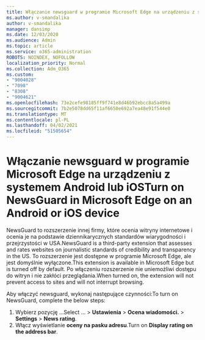 ```yaml
---
title: Włączanie newsguard w programie Microsoft Edge na urządzeniu z systemem Android lub iOS
ms.author: v-smandalika
author: v-smandalika
manager: dansimp
ms.date: 12/03/2020
ms.audience: Admin
ms.topic: article
ms.service: o365-administration
ROBOTS: NOINDEX, NOFOLLOW
localization_priority: Normal
ms.collection: Adm_O365
ms.custom:
- "9004028"
- "7098"
- "8308"
- "9004621"
ms.openlocfilehash: 73e2cefe98185ff9f741e8d46b92ebcc8a5a499a
ms.sourcegitcommit: 7b2e5078dd65f11af6650e692a7ea48e91f544e0
ms.translationtype: MT
ms.contentlocale: pl-PL
ms.lasthandoff: 04/02/2021
ms.locfileid: "51505654"
---
```

# <a name="turn-on-newsguard-in-microsoft-edge-on-an-android-or-ios-device"></a><span data-ttu-id="048cc-102">Włączanie newsguard w programie Microsoft Edge na urządzeniu z systemem Android lub iOS</span><span class="sxs-lookup"><span data-stu-id="048cc-102">Turn on NewsGuard in Microsoft Edge on an Android or iOS device</span></span>

<span data-ttu-id="048cc-103">NewsGuard to rozszerzenie innej firmy, które ocenia witryny internetowe i ocenia je na podstawie dziennikarycznych standardów wiarygodności i przejrzystości w USA.</span><span class="sxs-lookup"><span data-stu-id="048cc-103">NewsGuard is a third-party extension that assesses and rates websites on journalistic standards of credibility and transparency in the US.</span></span> <span data-ttu-id="048cc-104">To rozszerzenie jest dostępne w programie Microsoft Edge, ale jest domyślnie wyłączone.</span><span class="sxs-lookup"><span data-stu-id="048cc-104">This extension is available in Microsoft Edge but is turned off by default.</span></span> <span data-ttu-id="048cc-105">Po włączeniu rozszerzenie nie uniemożliwi dostępu do witryn i nie zakłóci przeglądania.</span><span class="sxs-lookup"><span data-stu-id="048cc-105">When turned on, the extension will not prevent access to sites and will not interrupt browsing.</span></span>

<span data-ttu-id="048cc-106">Aby włączyć newsguard, wykonaj następujące czynności:</span><span class="sxs-lookup"><span data-stu-id="048cc-106">To turn on NewsGuard, complete the below steps:</span></span>
1. <span data-ttu-id="048cc-107">Wybierz pozycję ...</span><span class="sxs-lookup"><span data-stu-id="048cc-107">Select …</span></span><span data-ttu-id="048cc-108"> > **Ustawienia**  >  **Ocena wiadomości.**</span><span class="sxs-lookup"><span data-stu-id="048cc-108"> > **Settings** > **News rating**.</span></span>
2. <span data-ttu-id="048cc-109">Włącz wyświetlanie **oceny na pasku adresu**.</span><span class="sxs-lookup"><span data-stu-id="048cc-109">Turn on **Display rating on the address bar**.</span></span>
